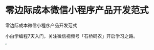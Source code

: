 # 零边际成本微信小程序产品开发范式

零边际成本微信小程序产品开发范式

小白学编程7天入门，关注微信视频号「石桥码农」开启学习之路。

<img src="https://cdn.jsdelivr.net/gh/rixingyike/images/2021/2022011623590620220116235906.png" style="zoom:25%;" />

